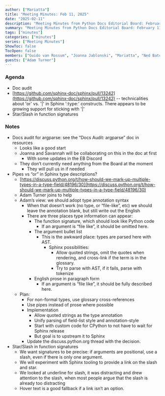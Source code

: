 ```yaml
---
author: ["Mariatta"]
title: "Meeting Minutes: Feb 11, 2025"
date: "2025-02-11"
description: "Meeting Minutes from Python Docs Editorial Board: February 11, 2025"
summary: "Meeting Minutes from Python Docs Editorial Board: February 11, 2025"
tags: ["minutes"]
categories: ["minutes"]
series: ["Meeting Minutes"]
ShowToc: false
TocOpen: false
members: ["Guido van Rossum", "Joanna Jablonski", "Mariatta", "Ned Batchelder"]
guests: ["Adam Turner"]
---
```


### Agenda


* Doc audit
* [https://github.com/sphinx-doc/sphinx/pull/13242](https://github.com/sphinx-doc/sphinx/pull/13242) -- technicalities about 'or' vs. '|' in Sphinx ':type:' constructs. There appears to be growing support for sticking with '|'
* Star/Slash in function signatures

### Notes



* Docs audit for argparse: see the “Docs Audit: argparse” doc in resources
    * Looks like a good start
    * Joanna and Savannah will be collaborating on this in the doc at first
        * With some updates in the EB Discord
    * They don’t currently need anything from the Board at the moment
        * They will pull us in if needed
* Pipes vs “or” in Sphinx type descriptions?
    * [https://discuss.python.org/t/how-should-we-mark-up-multiple-types-in-a-type-field/48196/30](https://discuss.python.org/t/how-should-we-mark-up-multiple-types-in-a-type-field/48196/30)
    * Adam Turner joins to help
    * Adam’s view: we should adopt type annotation syntax
        * When that doesn’t work (no type, or “file-like”, etc) we should leave the annotation blank, but still write out the English
        * There are three places type information can appear:
            * The function signature, which should look like Python code
                * If an argument is “file like”, it should be omitted here.
            * The argument bullet list
                * This is the awkward place: types are parsed here with AST.
                    * Sphinx possibilities:
                        * Allow quoted strings, omit the quotes when rendering, and cross-link if the term is in the glossary.
                        * Try to parse with AST, if it fails, parse with tokenize
            * English prose in paragraph form
                * If an argument is “file like”, it should be fully described here.
    * Plan:
        * For non-formal types, use glossary cross-references
        * Use pipes instead of prose where possible
        * Implementation
            * Allow quoted strings as the type annotation
            * Unify parsing of field-list style and annotation-style
            * Start with custom code for CPython to not have to wait for Sphinx release
            * But goal is to upstream it to Sphinx
        * Update the discuss.python.org thread with the decision.
* Star/Slash in function signatures
    * We want signatures to be precise: if arguments are positional, use a slash, even if there is only one argument.
    * We will experiment with Sphinx tooling to provide a link on the slash and star.
    * We looked at underline for slash, it was distracting and drew attention to the slash, when most people argue that the slash is already too distracting
    * Hover text is a good fallback if a link isn’t an option.

